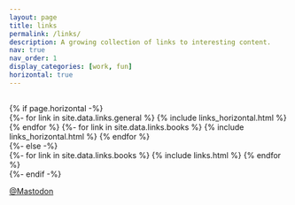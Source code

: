 ```yaml
---
layout: page
title: links
permalink: /links/
description: A growing collection of links to interesting content.
nav: true
nav_order: 1
display_categories: [work, fun]
horizontal: true
---
```


<!-- pages/links.md -->
<div class="projects">
  <!-- Display categorized links -->
  <h2 class="category"></h2>
  <!-- Generate cards for each project -->
    {% if page.horizontal -%}
    <div class="container">
      <div class="row row-cols-1">
      {%- for link in site.data.links.general %}
        {% include links_horizontal.html %}
      {% endfor %}
      {%- for link in site.data.links.books %}
        {% include links_horizontal.html %}
      {% endfor %}
      </div>
    </div>
    {%- else -%}
    <div class="grid">
      {%- for link in site.data.links.books %}
        {% include links.html %}
      {% endfor %}
    </div>
    {%- endif -%}
  <p>
    <a rel="me" href="https://mstdn.social/@daveed">@Mastodon</a>
  </p>
</div>
